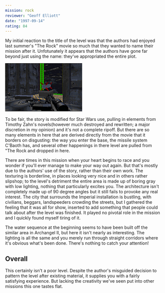 ```yaml
---
mission: rock
reviewer: "Geoff Elliott"
date: "1997-09-14"
rating: 84
---
```


My initial reaction to the title of the level was that the authors had enjoyed last summer's "The Rock" movie so much that they wanted to name their mission after it. Unfotunately it appears that the authors have gone far beyond just using the name: they've appropriated the entire plot.

![The Rock screenshot 1](./rock1.png "Have we seen this before? This level shares more than a name with a certain movie.")

To be fair, the story is modified for Star Wars use, pulling in elements from Timothy Zahn's novels(however much destroyed and rewritten; a major discretion in my opinion) and it's not a complete ripoff. But there are so many elements in here that are derived directly from the movie that it borders on disgusting: the way you enter the base, the missile system C'Baoth has, and several other happenings in there level are pulled from "The Rock and dropped in here.

There are times in this mission when your heart begins to race and you wonder if you'll ever manage to make your way out again. But that's mostly due to the authors' use of the story, rather than their own work. The texturing is borderline, in places looking very nice and in others rather slipshop; to the level's detriment the entire area is made up of boring gray with low lighting, nothing that particularly excites you. The architecture isn't completely made up of 90 degree angles but it still fails to provoke any real interest. The city that surrounds the Imperial installation is bustling, with civilians, beggars, landspeeders crowding the streets, but I gathered the feeling that it was all for show, inserted to add something that people could talk about after the level was finished. It played no pivotal role in the mission and I quickly found myself tiring of it.

The water sequence at the beginning seems to have been built off the similar area in Archangel II, but here it isn't nearly as interesting. The lighting is all the same and you merely run through straight corridors where it's obvious what's been done. There's nothing to catch your attention!

## Overall

This certainly isn't a poor level. Despite the author's misguided decision to pattern the level after existing material, it supplies you with a fairly satisfying experience. But lacking the creativity we've seen put into other missions this one tastes flat.
